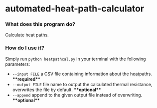 # automated-heat-path-calculator

### What does this program do?
Calculate heat paths.

### How do I use it?
Simply run ```python heatpathcal.py``` in your terminal with the following parameters:
- ```--input FILE``` a CSV file containing information about the heatpaths. **\*\*required\*\***
- ```--output FILE``` file name to output the calculated thermal resistance, overwrites the file by default. **\*\*optional\*\***
- ```--append``` append to the given output file instead of overwriting. **\*\*optional\*\***
